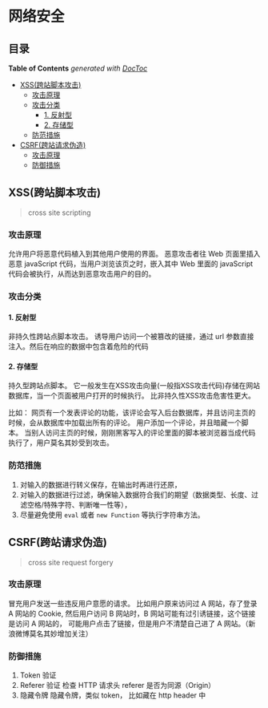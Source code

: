 # 网络安全

## 目录

<!-- START doctoc generated TOC please keep comment here to allow auto update -->
<!-- DON'T EDIT THIS SECTION, INSTEAD RE-RUN doctoc TO UPDATE -->
**Table of Contents**  *generated with [DocToc](https://github.com/thlorenz/doctoc)*

- [XSS(跨站脚本攻击)](#xss%E8%B7%A8%E7%AB%99%E8%84%9A%E6%9C%AC%E6%94%BB%E5%87%BB)
  - [攻击原理](#%E6%94%BB%E5%87%BB%E5%8E%9F%E7%90%86)
  - [攻击分类](#%E6%94%BB%E5%87%BB%E5%88%86%E7%B1%BB)
    - [1. 反射型](#1-%E5%8F%8D%E5%B0%84%E5%9E%8B)
    - [2. 存储型](#2-%E5%AD%98%E5%82%A8%E5%9E%8B)
  - [防范措施](#%E9%98%B2%E8%8C%83%E6%8E%AA%E6%96%BD)
- [CSRF(跨站请求伪造)](#csrf%E8%B7%A8%E7%AB%99%E8%AF%B7%E6%B1%82%E4%BC%AA%E9%80%A0)
  - [攻击原理](#%E6%94%BB%E5%87%BB%E5%8E%9F%E7%90%86-1)
  - [防御措施](#%E9%98%B2%E5%BE%A1%E6%8E%AA%E6%96%BD)

<!-- END doctoc generated TOC please keep comment here to allow auto update -->

## XSS(跨站脚本攻击)

> cross site scripting

### 攻击原理

允许用户将恶意代码植入到其他用户使用的界面。
恶意攻击者往 Web 页面里插入恶意 javaScript 代码，当用户浏览该页之时，嵌入其中 Web 里面的 javaScript 代码会被执行，从而达到恶意攻击用户的目的。

### 攻击分类

#### 1. 反射型

非持久性跨站点脚本攻击。
诱导用户访问一个被篡改的链接，通过 url 参数直接注入。然后在响应的数据中包含着危险的代码

#### 2. 存储型

持久型跨站点脚本。
它一般发生在XSS攻击向量(一般指XSS攻击代码)存储在网站数据库，当一个页面被用户打开的时候执行。
比非持久性XSS攻击危害性更大。

比如：
网页有一个发表评论的功能，该评论会写入后台数据库，并且访问主页的时候，会从数据库中加载出所有的评论。
用户添加一个评论，并且暗藏一个脚本。
当别人访问主页的时候，刚刚黑客写入的评论里面的脚本被浏览器当成代码执行了，用户莫名其妙受到攻击。

### 防范措施

1. 对输入的数据进行转义保存，在输出时再进行还原，
2. 对输入的数据进行过滤，确保输入数据符合我们的期望（数据类型、长度、过滤空格/特殊字符、判断唯一性等），
3. 尽量避免使用 `eval` 或者 `new Function` 等执行字符串方法。

## CSRF(跨站请求伪造)

> cross site request forgery

### 攻击原理

冒充用户发送一些违反用户意愿的请求。
比如用户原来访问过 A 网站，存了登录 A 网站的 Cookie,
然后用户访问 B 网站时，B 网站可能有过引诱链接，这个链接是访问 A 网站的，
可能用户点击了链接，但是用户不清楚自己进了 A 网站。（新浪微博莫名其妙增加关注）

### 防御措施

1. Token 验证
2. Referer 验证
  检查 HTTP 请求头 referer 是否为同源（Origin）
3. 隐藏令牌
  隐藏令牌，类似 token， 比如藏在 http header 中
